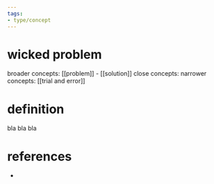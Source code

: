 ```yaml
---
tags:
- type/concept
---
```


# wicked problem
broader concepts: [[problem]] - [[solution]]
close concepts: 
narrower concepts: [[trial and error]]

# definition
bla bla bla

# references
* 
